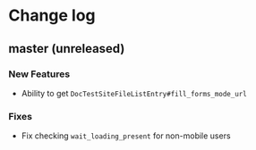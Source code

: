 # Change log

## master (unreleased)

### New Features

* Ability to get `DocTestSiteFileListEntry#fill_forms_mode_url`

### Fixes

* Fix checking `wait_loading_present` for non-mobile users
